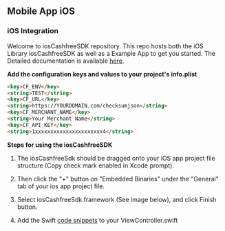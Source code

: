 ## Mobile App iOS
### iOS Integration

Welcome to iosCashfreeSDK repository. This repo hosts both the iOS Library iosCashfreeSDK as well as a Example App to get you started.
The Detailed documentation is available [here](http://docs.gocashfree.com/docs/v1/?swift#mobile-app-ios).

<b> Add the configuration keys and values to your project's info.plist </b>

```html
<key>CF_ENV</key>
<string>TEST</string>
<key>CF_URL</key>
<string>https://YOURDOMAIN.com/checksumjson</string>
<key>CF_MERCHANT_NAME</key>
<string>Your Merchant Name</string>
<key>CF_API_KEY</key>
<string>1xxxxxxxxxxxxxxxxxxxxxx4</string>
```

<b> Steps for using the iosCashfreeSDK </b>

1.  The iosCashfreeSdk should be dragged onto your iOS app project file structure (Copy check mark enabled in Xcode prompt).

2.  Then click the "+" button on "Embedded Binaries" under the "General" tab of your ios app project file.

3.  Select iosCashfreeSdk.framework (See image below), and click Finish button.

4.  Add the Swift [code snippets](http://docs.gocashfree.com/docs/v1/?swift#mobile-app-ios) to your ViewController.swift
